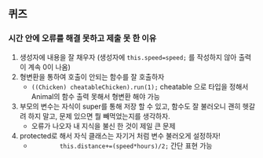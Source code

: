 ## 퀴즈

### 시간 안에 오류를 해결 못하고 제출 못 한 이유


1. 생성자에 내용을 잘 채우자 (생성자에 `this.speed=speed;` 를 작성하지 않아 출력이 계속 0이 나옴)
2. 형변환을 통하여 호출이 안되는 함수를 잘 호출하자 
     - `((Chicken) cheatableChicken).run(1);`  cheatable 으로 타입을 정해서 Animal의 함수 출력 못해서 형변환 해야 가능
3. 부모의 변수는 자식이 super를 통해 저장 할 수 있고, 함수도 잘 불러오니 괜히 헷갈려 하지 말고, 문제 있으면 뭘 빼먹었는지를 생각하자.
   - 오류가 나오자 내 지식을 불신 한 것이 제일 큰 문제
4. protected로 해서 자식 클래스는 자기거 처럼 변수 불러오게 설정하자!
   - `        this.distance+=(speed*hours)/2;` 간단 표현 가능